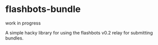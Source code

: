 # flashbots-bundle

work in progress

A simple hacky library for using the flashbots v0.2 relay for submitting bundles.
